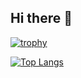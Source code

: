 ## Hi there 👋

<!--
**todaisy/todaisy** is a ✨ _special_ ✨ repository because its `README.md` (this file) appears on your GitHub profile.

Here are some ideas to get you started:

- 🔭 I’m currently working on ...
- 🌱 I’m currently learning ...
- 👯 I’m looking to collaborate on ...
- 🤔 I’m looking for help with ...
- 💬 Ask me about ...
- 📫 How to reach me: ...
- 😄 Pronouns: ...
- ⚡ Fun fact: ...
-->

[![trophy](https://github-profile-trophy.vercel.app/?username=todaisy)](https://github.com/ryo-ma/github-profile-trophy)

[![Top Langs](https://github-readme-stats.vercel.app/api/top-langs/?username=todaisy&layout=compact)](https://github.com/anuraghazra/github-readme-stats)
